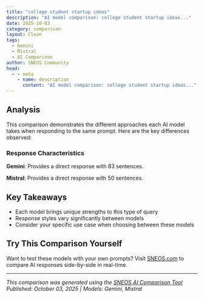 ```yaml
---
title: "college student startup ideas"
description: "AI model comparison: college student startup ideas..."
date: 2025-10-03
category: comparison
layout: Clean
tags:
  - Gemini
  - Mistral
  - AI Comparison
author: SNEOS Community
head:
  - - meta
    - name: description
      content: "AI model comparison: college student startup ideas..."
---
```


<ChatComparison
  title="college student startup ideas"
  prompt="college student startup ideas"
  :responses='{"Gemini": "Okay, let\u0027s brainstorm some startup ideas specifically tailored for college students, considering their resources, skills, and common pain points. I\u0027ll break them down into categories and give some specific examples:\n\n**I. Leveraging College Resources \u0026 Skills:**\n\n* **Tutoring \u0026 Academic Support:**\n * **Peer-to-Peer Tutoring Platform:** Connect students who excel in certain subjects with those who need help. Can be niche (e.g., focusing on specific engineering courses) or broader. *Advantage: Low overhead, utilizes existing skills.*\n * **Study Group Facilitation Service:** Organize and lead effective study groups. Focus on active learning techniques, test prep, and collaboration. *Advantage: Addresses a common need, can be done on campus.*\n * **Essay Editing \u0026 Proofreading Service:** Offer professional editing and proofreading services for college essays, term papers, and other academic writing. *Advantage: High demand, can be done remotely.*\n\n* **Tech \u0026 Design:**\n * **Website/App Development for Local Businesses:** Offer affordable website or app development services to small businesses in the college town. *Advantage: Practical experience, builds a portfolio.*\n * **Graphic Design Services:** Design logos, flyers, social media graphics, and other marketing materials for campus organizations, clubs, and local businesses. *Advantage: Relatively low barrier to entry, in-demand skill.*\n * **IT Support for Students \u0026 Faculty:** Provide tech support services like computer repair, software installation, and troubleshooting for students and faculty. *Advantage: Utilizes technical skills, can be done on campus.*\n\n* **Content Creation:**\n * **Campus-Specific Blog or Podcast:** Create content relevant to college life, covering topics like events, reviews, student profiles, advice, and local news. *Advantage: Builds a following, can be monetized through ads or sponsorships.*\n * **Social Media Management for Local Businesses:** Manage social media accounts for local businesses, creating content, engaging with followers, and running targeted ads. *Advantage: In-demand skill, can be done remotely.*\n * **Photography/Videography Services:** Offer photography or videography services for campus events, student portraits, or local businesses. *Advantage: Requires equipment but can be profitable.*\n\n**II. Addressing Student Pain Points:**\n\n* **Convenience \u0026 Time-Saving Services:**\n * **Laundry Service:** Pick up, wash, dry, and fold laundry for busy students. *Advantage: Addresses a common chore, can be done on campus.*\n * **Meal Prep Service:** Prepare healthy and affordable meals for students who don\u0027t have time to cook. *Advantage: Appeals to health-conscious students, can be customized.*\n * **Personal Assistant Service:** Run errands, schedule appointments, and handle other tasks for students. *Advantage: Highly valued by busy students.*\n * **Textbook Rental/Exchange Platform:** Create a platform for students to easily rent or exchange textbooks. *Advantage: Addresses the high cost of textbooks.*\n\n* **Sustainability \u0026 Social Impact:**\n * **Sustainable Dorm Room Decor Service:** Offer curated packages of eco-friendly and ethically sourced dorm room decor. *Advantage: Appeals to environmentally conscious students.*\n * **Reusable Item Rental Service:** Rent out reusable items like water bottles, coffee cups, and shopping bags to reduce waste on campus. *Advantage: Promotes sustainability, low overhead.*\n * **Upcycled Clothing \u0026 Accessories:** Create and sell upcycled clothing and accessories from discarded materials. *Advantage: Unique product, environmentally friendly.*\n\n**III. Online \u0026 E-commerce:**\n\n* **Niche E-commerce Store:**\n * **College-Themed Apparel \u0026 Accessories:** Design and sell unique apparel and accessories that reflect the college\u0027s spirit. *Advantage: Strong target market, can be sold online and at campus events.*\n * **Study Aid Subscription Box:** Curate a monthly subscription box with study supplies, snacks, and motivational items. *Advantage: Recurring revenue, appeals to students who value organization.*\n * **Customizable Gift Platform:** Allow students to create and personalize gifts for friends and family. *Advantage: Appeals to a broad audience, can be scaled.*\n\n* **Online Courses \u0026 Workshops:**\n * **Skill-Based Online Courses:** Teach in-demand skills like coding, design, or marketing through online courses. *Advantage: Leverages existing skills, can reach a global audience.*\n * **Test Prep Workshops:** Offer online workshops to help students prepare for standardized tests like the SAT, ACT, or GRE. *Advantage: High demand, can be delivered remotely.*\n\n**Key Considerations for College Student Startups:**\n\n* **Time Management:** Balancing classes, extracurricular activities, and a startup is challenging. Prioritize and delegate tasks effectively.\n* **Funding:** Explore options like student loans, grants, crowdfunding, and pitch competitions. Start with a lean budget and bootstrap your way to growth.\n* **Networking:** Connect with other entrepreneurs, mentors, and investors through campus organizations, events, and online communities.\n* **Legal \u0026 Financial Advice:** Seek advice from legal and financial professionals to ensure your business is compliant and sustainable.\n* **Marketing:** Utilize social media, campus events, and word-of-mouth to promote your business. Target your marketing efforts to reach your specific audience.\n* **Scalability:** Think about how you can scale your business as it grows. Can you automate processes, hire employees, or expand your product line?\n* **Student Discounts/Pricing:** Consider offering discounted services or products to fellow students.\n* **Partnerships:** Collaborate with other campus organizations or local businesses to cross-promote your services.\n\n**How to Choose the Right Idea:**\n\n1. **Identify a Problem:** What problems do you or other students face regularly? What are you passionate about fixing?\n2. **Assess Your Skills \u0026 Resources:** What skills do you already have? What resources are available to you on campus or in your community?\n3. **Validate Your Idea:** Talk to potential customers and get their feedback. Conduct market research to see if there\u0027s demand for your product or service.\n4. **Start Small \u0026 Iterate:** Don\u0027t try to build the perfect product or service right away. Start with a minimum viable product (MVP) and get feedback from users. Iterate and improve your product based on their feedback.\n\n**Example Scenario: The \u0022Late Night Snack Delivery\u0022 Service**\n\n* **Problem:** Students get hungry late at night while studying but don\u0027t want to leave their dorm or library.\n* **Solution:** A delivery service that brings snacks, drinks, and study supplies to students on campus at night.\n* **Resources:** Bicycles or scooters, a website or app for ordering, a network of student volunteers.\n* **Marketing:** Social media, flyers on campus, partnerships with campus organizations.\n* **Scalability:** Expand the delivery area, offer more products, hire more drivers.\n\nI hope this comprehensive list gives you a good starting point for brainstorming your own college student startup ideas! Remember to focus on your strengths, address a real need, and be prepared to work hard. Good luck!\n", "Mistral": "Starting a business as a college student can be an exciting and rewarding experience. Here are some startup ideas that are well-suited for college students:\n\n1. **Tutoring Services**:\n - **Online Tutoring**: Offer tutoring services in subjects you excel in, either in-person or online.\n - **Study Groups**: Organize and lead study groups for challenging courses.\n\n2. **Freelance Services**:\n - **Writing and Editing**: Offer writing, editing, and proofreading services for essays, research papers, and resumes.\n - **Graphic Design**: Create logos, flyers, and other graphic design elements for local businesses or campus organizations.\n - **Web Development**: Build websites for small businesses or personal projects.\n\n3. **Event Planning**:\n - **Campus Events**: Plan and organize events such as concerts, workshops, and seminars.\n - **Party Planning**: Offer services for birthday parties, graduation celebrations, and other social events.\n\n4. **E-commerce**:\n - **Online Store**: Sell handmade products, vintage clothing, or unique items on platforms like Etsy or eBay.\n - **Dropshipping**: Start a dropshipping business where you sell products without having to manage inventory.\n\n5. **App Development**:\n - **Mobile Apps**: Develop apps that solve specific problems for students, such as study tools, campus navigation, or social networking.\n - **Web Apps**: Create web applications for academic or social purposes.\n\n6. **Content Creation**:\n - **Blogging**: Start a blog on a topic you\u0027re passionate about and monetize it through ads, sponsored posts, or affiliate marketing.\n - **YouTube Channel**: Create and share videos on topics like study tips, college life, or hobbies.\n\n7. **Fitness and Wellness**:\n - **Personal Training**: Offer personal training sessions or group fitness classes.\n - **Yoga Classes**: Teach yoga or meditation classes on campus.\n\n8. **Sustainable Products**:\n - **Eco-Friendly Goods**: Sell eco-friendly products like reusable water bottles, tote bags, or sustainable clothing.\n - **Recycling Services**: Offer recycling services for campus events or dorms.\n\n9. **Food and Beverage**:\n - **Catering**: Provide catering services for campus events or small gatherings.\n - **Coffee Cart**: Set up a mobile coffee cart to serve students during exam periods or early morning classes.\n\n10. **Consulting Services**:\n - **Career Consulting**: Offer resume building, interview preparation, and career advice.\n - **Marketing Consulting**: Help local businesses or campus organizations with their marketing strategies.\n\n11. **Rental Services**:\n - **Equipment Rental**: Rent out equipment like cameras, projectors, or musical instruments.\n - **Textbook Rental**: Offer a textbook rental service to help students save money.\n\n12. **Social Media Management**:\n - **Social Media Services**: Manage social media accounts for local businesses or campus organizations.\n - **Influencer Marketing**: Collaborate with brands to promote products on your social media platforms.\n\n13. **Virtual Assistant**:\n - **Administrative Support**: Offer virtual assistant services to help with tasks like email management, scheduling, and data entry.\n - **Project Management**: Assist with project planning and execution for small businesses or startups.\n\n14. **Photography and Videography**:\n - **Event Photography**: Offer photography services for campus events, weddings, or graduations.\n - **Video Production**: Create promotional videos, documentaries, or short films.\n\n15. **Podcasting**:\n - **Podcast Series**: Start a podcast on a topic you\u0027re passionate about and monetize it through sponsorships or merchandise.\n - **Interview Series**: Conduct interviews with interesting people on campus or in your community.\n\nWhen starting a business, it\u0027s important to consider your skills, interests, and the resources available to you. Networking with fellow students, faculty, and local businesses can also provide valuable support and opportunities. Good luck with your entrepreneurial journey!"}' 
  published-date="20:06"
/>

## Analysis

This comparison demonstrates the different approaches each AI model takes when responding to the same prompt. Here are the key differences observed:

### Response Characteristics

**Gemini**: Provides a direct response with 83 sentences. 

**Mistral**: Provides a direct response with 50 sentences. 

## Key Takeaways

- Each model brings unique strengths to this type of query
- Response styles vary significantly between models
- Consider your specific use case when choosing between these models

## Try This Comparison Yourself

Want to test these models with your own prompts? Visit [SNEOS.com](https://sneos.com) to compare AI responses side-by-side in real-time.

---

*This comparison was generated using the [SNEOS AI Comparison Tool](https://sneos.com)*
*Published: October 03, 2025 | Models: Gemini, Mistral*
